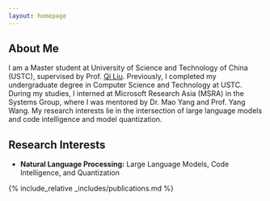```yaml
---
layout: homepage
---
```


## About Me

I am a Master student at University of Science and Technology of China (USTC), supervised by Prof. [Qi Liu](http://staff.ustc.edu.cn/~qiliuql/). Previously, I completed my undergraduate degree in Computer Science and Technology at USTC. During my studies, I interned at Microsoft Research Asia (MSRA) in the Systems Group, where I was mentored by Dr. Mao Yang and Prof. Yang Wang. My research interests lie in the intersection of large language models and code intelligence and model quantization.

## Research Interests

- **Natural Language Processing:** Large Language Models, Code Intelligence, and Quantization

{% include_relative _includes/publications.md %}

<!-- {% include_relative _includes/services.md %} -->
